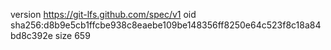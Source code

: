 version https://git-lfs.github.com/spec/v1
oid sha256:d8b9e5cb1ffcbe938c8eaebe109be148356ff8250e64c523f8c18a84bd8c392e
size 659
